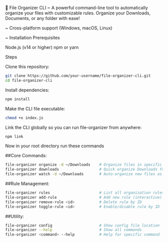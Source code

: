 📁 File Organizer CLI ~
A powerful command-line tool to automatically organize your files with customizable rules.
Organize your Downloads, Documents, or any folder with ease!

~ Cross-platform support (Windows, macOS, Linux)

~ Installation
Prerequisites

Node.js (v14 or higher)
npm or yarn

Steps

Clone this repository:
```bash
git clone https://github.com/your-username/file-organizer-cli.git
cd file-organizer-cli
```
Install dependencies:
```bash
npm install
```

Make the CLI file executable:
```bash
chmod +x index.js
```
Link the CLI globally so you can run file-organizer from anywhere:
```bash
npm link
```
Now in your root directory run these commands 

##Core Commands:
```bash
file-organizer organize -d ~/Downloads    # Organize files in specific directory
file-organizer downloads                  # Quick organize Downloads folder
file-organizer watch -d ~/Downloads       # Auto-organize new files as they appear
```
##Rule Management:
```bash
file-organizer rules                      # List all organization rules
file-organizer add-rule                   # Add new rule (interactive)
file-organizer remove-rule <id>           # Delete rule by ID
file-organizer toggle-rule <id>           # Enable/disable rule by ID
```
##Utility:
```bash
file-organizer config                     # Show config file location
file-organizer --help                     # Show all commands
file-organizer <command> --help           # Help for specific command
```

